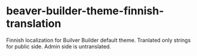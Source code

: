 # beaver-builder-theme-finnish-translation
Finnish localization for Builver Builder default theme. Tranlated only strings for public side. Admin side is untranslated.

